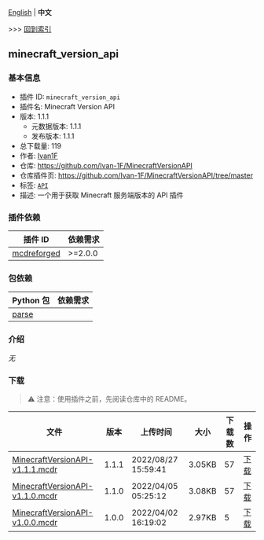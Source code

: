 [English](readme.md) | **中文**

\>\>\> [回到索引](/readme-zh_cn.md)

## minecraft_version_api

### 基本信息

- 插件 ID: `minecraft_version_api`
- 插件名: Minecraft Version API
- 版本: 1.1.1
  - 元数据版本: 1.1.1
  - 发布版本: 1.1.1
- 总下载量: 119
- 作者: [Ivan1F](https://github.com/Ivan-1F)
- 仓库: https://github.com/Ivan-1F/MinecraftVersionAPI
- 仓库插件页: https://github.com/Ivan-1F/MinecraftVersionAPI/tree/master
- 标签: [`API`](/labels/api/readme-zh_cn.md)
- 描述: 一个用于获取 Minecraft 服务端版本的 API 插件

### 插件依赖

| 插件 ID | 依赖需求 |
| --- | --- |
| [mcdreforged](https://github.com/Fallen-Breath/MCDReforged) | \>=2.0.0 |

### 包依赖

| Python 包 | 依赖需求 |
| --- | --- |
| [parse](https://pypi.org/project/parse) |  |

### 介绍

*无*

### 下载

> :warning: 注意：使用插件之前，先阅读仓库中的 README。

| 文件 | 版本 | 上传时间 | 大小 | 下载数 | 操作 |
| --- | --- | --- | --- | --- | --- |
| [MinecraftVersionAPI-v1.1.1.mcdr](https://github.com/Ivan-1F/MinecraftVersionAPI/releases/tag/v1.1.1) | 1.1.1 | 2022/08/27 15:59:41 | 3.05KB | 57 | [下载](https://github.com/Ivan-1F/MinecraftVersionAPI/releases/download/v1.1.1/MinecraftVersionAPI-v1.1.1.mcdr) |
| [MinecraftVersionAPI-v1.1.0.mcdr](https://github.com/Ivan-1F/MinecraftVersionAPI/releases/tag/v1.1.0) | 1.1.0 | 2022/04/05 05:25:12 | 3.08KB | 57 | [下载](https://github.com/Ivan-1F/MinecraftVersionAPI/releases/download/v1.1.0/MinecraftVersionAPI-v1.1.0.mcdr) |
| [MinecraftVersionAPI-v1.0.0.mcdr](https://github.com/Ivan-1F/MinecraftVersionAPI/releases/tag/v1.0.0) | 1.0.0 | 2022/04/02 16:19:02 | 2.97KB | 5 | [下载](https://github.com/Ivan-1F/MinecraftVersionAPI/releases/download/v1.0.0/MinecraftVersionAPI-v1.0.0.mcdr) |

